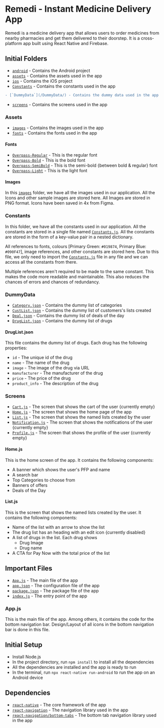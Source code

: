 # Remedi - Instant Medicine Delivery App

Remedi is a medicine delivery app that allows users to order medicines from nearby pharmacies and get them delivered to their doorstep. It is a cross-platform app built using React Native and Firebase.

## Initial Folders

- [`android`](/android/) - Contains the Android project
- [`assets`](/assets/) - Contains the assets used in the app
- [`ios`](/ios/) - Contains the iOS project
- [`Constants`](/Constants/) - Contains the constants used in the app
```diff
- [`DummyData`](/DummyData/) - Contains the dummy data used in the app
```
- [`screens`](/screens/) - Contains the screens used in the app

### Assets

- [`images`](/assets/images/) - Contains the images used in the app
- [`fonts`](/assets/fonts/) - Contains the fonts used in the app

#### Fonts

- [`Overpass-Regular`](/assets/fonts/Overpass-Regular.ttf) - This is the regular font
- [`Overpass-Bold`](/assets/fonts/Overpass-Bold.ttf) - This is the bold font
- [`Overpass-SemiBold`](/assets/fonts/Overpass-SemiBold.ttf) - This is the semi-bold {between bold & regular} font
- [`Overpass-Light`](/assets/fonts/Overpass-Light.ttf) - This is the light font

#### Images

In this [`images`](/assets/images/) folder, we have all the images used in our application. All the Icons and other sample images are stored here. All Images are stored in PNG format. Icons have been saved in 4x from Figma.

### Constants

In this folder, we have all the constants used in our application. All the constants are stored in a single file named [`Constants.js`](/Constants//Constants.js). All the constants are stored in the form of a key-value pair in a nested dictionary.

All references to fonts, colours [Primary Green: `#019874`, Primary Blue: `#090F47`], image references, and other constants are stored here.
Due to this file, we only need to import the [`Constants.js`](/Constants//Constants.js) file in any file and we can access all the constants from there.

Multiple references aren't required to be made to the same constant. This makes the code more readable and maintainable. This also reduces the chances of errors and chances of redundancy.

### DummyData

- [`Category.json`](/DummyData/Category.json) - Contains the dummy list of categories
- [`CustList.json`](/DummyData/CustList.json) - Contains the dummy list of customers's lists created
- [`Deal.json`](/DummyData/Deal.json) - Contains the dummy list of deals of the day
- [`DrugList.json`](/DummyData/DrugList.json) - Contains the dummy list of drugs

#### DrugList.json

This file contains the dummy list of drugs. Each drug has the following properties:

- `id` - The unique id of the drug
- `name` - The name of the drug
- `image` - The image of the drug via URL
- `manufacturer` - The manufacturer of the drug
- `price` - The price of the drug
- `product_info` - The description of the drug

### Screens

- [`Cart.js`](/screens/Cart.js) - The screen that shows the cart of the user {currently empty}
- [`Home.js`](screens/Home.js) - The screen that shows the home page of the app
- [`List.js`](screens/List.js) - The screen that shows the named lists created by the user
- [`Notification.js`](screens/Notification.js) - The screen that shows the notifications of the user {currently empty}
- [`Profile.js`](screens/Profile.js) - The screen that shows the profile of the user {currently empty}

#### Home.js

This is the home screen of the app. It contains the following components:

- A banner which shows the user's PFP and name
- A search bar
- Top Categories to choose from
- Banners of offers
- Deals of the Day

#### List.js

This is the screen that shows the named lists created by the user. It contains the following components:

- Name of the list with an arrow to show the list
- The drug list has an heading with an edit icon {currently disabled}
- A list of drugs in the list. Each drug shows
  - Drug Image
  - Drug name
- A CTA for Pay Now with the total price of the list

## Important Files

- [`App.js`](/App.js) - The main file of the app
- [`app.json`](/app.json) - The configuration file of the app
- [`package.json`](/package.json) - The package file of the app
- [`index.js`](/index.js) - The entry point of the app

### App.js

This is the main file of the app. Among others, it contains the code for the bottom navigation bar.
Design/Layout of all icons in the bottom navigation bar is done in this file.

## Initial Setup

- Install Node.js
- In the project directory, run `npm install` to install all the dependencies
- All the dependencies are installed and the app is ready to run
- In the terminal, run `npx react-native run-android` to run the app on an Android device

## Dependencies

- [`react-native`](https://www.npmjs.com/package/react-native) - The core framework of the app
- [`react-navigation`](https://reactnavigation.org/docs/getting-started/) - The navigation library used in the app
- [`react-navigation/bottom-tabs`](https://reactnavigation.org/docs/bottom-tab-navigator/) - The bottom tab navigation library used in the app
